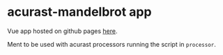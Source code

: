 # acurast-mandelbrot app

Vue app hosted on github pages [here](https://bb4l.github.io/acurast-mandelbrot/index.html).

Ment to be used with acurast processors running the script in `processor`.
